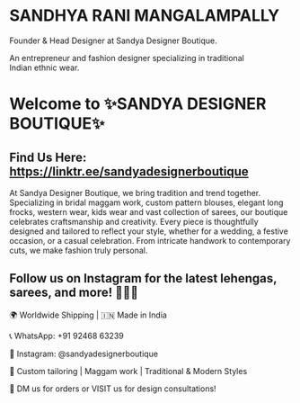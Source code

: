 # SANDHYA RANI MANGALAMPALLY
Founder & Head Designer at Sandya Designer Boutique.

An entrepreneur and fashion designer specializing in traditional Indian ethnic wear.

# Welcome to ✨SANDYA DESIGNER BOUTIQUE✨
## Find Us Here: https://linktr.ee/sandyadesignerboutique

At Sandya Designer Boutique, we bring tradition and trend together. Specializing in bridal maggam work, custom pattern blouses, elegant long frocks, western wear, kids wear and vast collection of sarees, our boutique celebrates craftsmanship and creativity. Every piece is thoughtfully designed and tailored to reflect your style, whether for a wedding, a festive occasion, or a casual celebration. From intricate handwork to contemporary cuts, we make fashion truly personal.

## Follow us on Instagram for the latest lehengas, sarees, and more! 🧵👗💫
🌍 Worldwide Shipping | 🇮🇳 Made in India

📞 WhatsApp: ‪+91 92468 63239‬

📸 Instagram: @sandyadesignerboutique

🧵 Custom tailoring | Maggam work | Traditional & Modern Styles

📩 DM us for orders or VISIT us for design consultations!
